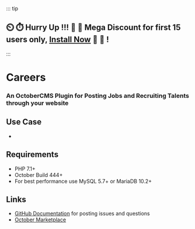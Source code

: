 
::: tip
## :timer_clock: :stopwatch: Hurry Up !!! :tada: :confetti_ball:  Mega Discount for first 15 users only, [Install Now](https://octobercms.com/plugin/fytinnovations-careers) :tada: :confetti_ball: !
:::

# Careers

### An OctoberCMS Plugin for Posting Jobs and Recruiting Talents through your website

## Use Case

- 

## Requirements

- PHP 7.1+
- October Build 444+
- For best performance use MySQL 5.7+ or MariaDB 10.2+

## Links

- [GitHub Documentation](https://github.com/fytinnovations/oc-careers) for posting issues and questions
- [October Marketplace](https://octobercms.com/plugin/fytinnovations-careers)
